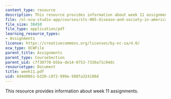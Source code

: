 ```yaml
---
content_type: resource
description: This resource provides information about week 11 assignments.
file: /ol-ocw-studio-app/courses/sts-005-disease-and-society-in-america-fall-2005/8d4d0661b320c8f2999e508fa324196d_week11.pdf
file_size: 38450
file_type: application/pdf
learning_resource_types:
- Assignments
license: https://creativecommons.org/licenses/by-nc-sa/4.0/
ocw_type: OCWFile
parent_title: Assignments
parent_type: CourseSection
parent_uid: c7f30778-b5ba-de14-0753-7336a71c94dc
resourcetype: Document
title: week11.pdf
uid: 8d4d0661-b320-c8f2-999e-508fa324196d
---
```

This resource provides information about week 11 assignments.